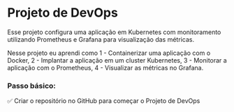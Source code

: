 # Projeto de DevOps

Esse projeto configura uma aplicação em Kubernetes com monitoramento utilizando Prometheus e Grafana para visualização das métricas.

Nesse projeto eu aprendi como 
1 - Containerizar uma aplicação com o Docker,
2 - Implantar a aplicação em um cluster Kubernetes,
3 - Monitorar a aplicação com o Prometheus,
4 - Visualizar as métricas no Grafana.

### Passo básico:
✅ Criar o repositório no GitHub para começar o Projeto de DevOps



